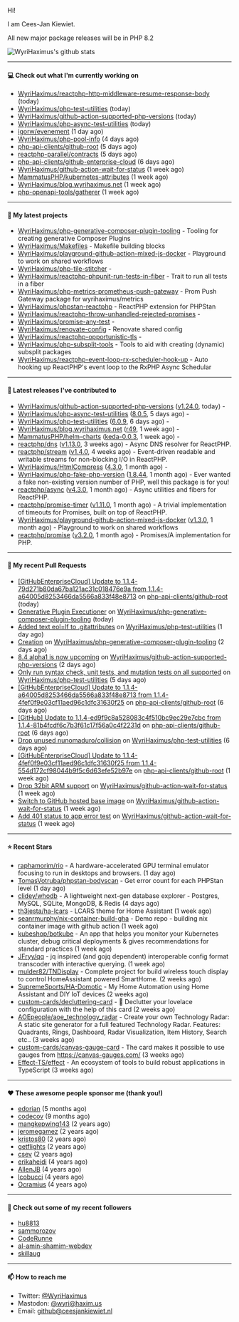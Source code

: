 Hi!

I am Cees-Jan Kiewiet.

All new major package releases will be in PHP 8.2

![WyriHaximus's github stats](https://github-readme-stats.vercel.app/api?username=WyriHaximus&show_icons=true)

---

#### 💻 Check out what I'm currently working on

- [WyriHaximus/reactphp-http-middleware-resume-response-body](https://github.com/WyriHaximus/reactphp-http-middleware-resume-response-body) (today)
- [WyriHaximus/php-test-utilities](https://github.com/WyriHaximus/php-test-utilities) (today)
- [WyriHaximus/github-action-supported-php-versions](https://github.com/WyriHaximus/github-action-supported-php-versions) (today)
- [WyriHaximus/php-async-test-utilities](https://github.com/WyriHaximus/php-async-test-utilities) (today)
- [igorw/evenement](https://github.com/igorw/evenement) (1 day ago)
- [WyriHaximus/php-pool-info](https://github.com/WyriHaximus/php-pool-info) (4 days ago)
- [php-api-clients/github-root](https://github.com/php-api-clients/github-root) (5 days ago)
- [reactphp-parallel/contracts](https://github.com/reactphp-parallel/contracts) (5 days ago)
- [php-api-clients/github-enterprise-cloud](https://github.com/php-api-clients/github-enterprise-cloud) (6 days ago)
- [WyriHaximus/github-action-wait-for-status](https://github.com/WyriHaximus/github-action-wait-for-status) (1 week ago)
- [MammatusPHP/kubernetes-attributes](https://github.com/MammatusPHP/kubernetes-attributes) (1 week ago)
- [WyriHaximus/blog.wyrihaximus.net](https://github.com/WyriHaximus/blog.wyrihaximus.net) (1 week ago)
- [php-openapi-tools/gatherer](https://github.com/php-openapi-tools/gatherer) (1 week ago)

---

#### 🌱 My latest projects

- [WyriHaximus/php-generative-composer-plugin-tooling](https://github.com/WyriHaximus/php-generative-composer-plugin-tooling) - Tooling for creating generative Composer Plugins
- [WyriHaximus/Makefiles](https://github.com/WyriHaximus/Makefiles) - Makefile building blocks
- [WyriHaximus/playground-github-action-mixed-js-docker](https://github.com/WyriHaximus/playground-github-action-mixed-js-docker) - Playground to work on shared workflows
- [WyriHaximus/php-tile-stitcher](https://github.com/WyriHaximus/php-tile-stitcher) - 
- [WyriHaximus/reactphp-phpunit-run-tests-in-fiber](https://github.com/WyriHaximus/reactphp-phpunit-run-tests-in-fiber) - Trait to run all tests in a fiber
- [WyriHaximus/php-metrics-prometheus-push-gateway](https://github.com/WyriHaximus/php-metrics-prometheus-push-gateway) - Prom Push Gateway package for wyrihaximus/metrics
- [WyriHaximus/phpstan-reactphp](https://github.com/WyriHaximus/phpstan-reactphp) - ReactPHP extension for PHPStan
- [WyriHaximus/reactphp-throw-unhandled-rejected-promises](https://github.com/WyriHaximus/reactphp-throw-unhandled-rejected-promises) - 
- [WyriHaximus/promise-any-test](https://github.com/WyriHaximus/promise-any-test) - 
- [WyriHaximus/renovate-config](https://github.com/WyriHaximus/renovate-config) - Renovate shared config
- [WyriHaximus/reactphp-opportunistic-tls](https://github.com/WyriHaximus/reactphp-opportunistic-tls) - 
- [WyriHaximus/php-subsplit-tools](https://github.com/WyriHaximus/php-subsplit-tools) - Tools to aid with creating (dynamic) subsplit packages
- [WyriHaximus/reactphp-event-loop-rx-scheduler-hook-up](https://github.com/WyriHaximus/reactphp-event-loop-rx-scheduler-hook-up) - Auto hooking up ReactPHP&#39;s event loop to the RxPHP Async Schedular

---

#### 🔭 Latest releases I've contributed to

- [WyriHaximus/github-action-supported-php-versions](https://github.com/WyriHaximus/github-action-supported-php-versions) ([v1.24.0](https://github.com/WyriHaximus/github-action-supported-php-versions/releases/tag/v1.24.0), today) - 
- [WyriHaximus/php-async-test-utilities](https://github.com/WyriHaximus/php-async-test-utilities) ([8.0.5](https://github.com/WyriHaximus/php-async-test-utilities/releases/tag/8.0.5), 5 days ago) - 
- [WyriHaximus/php-test-utilities](https://github.com/WyriHaximus/php-test-utilities) ([6.0.9](https://github.com/WyriHaximus/php-test-utilities/releases/tag/6.0.9), 6 days ago) - 
- [WyriHaximus/blog.wyrihaximus.net](https://github.com/WyriHaximus/blog.wyrihaximus.net) ([r49](https://github.com/WyriHaximus/blog.wyrihaximus.net/releases/tag/r49), 1 week ago) - 
- [MammatusPHP/helm-charts](https://github.com/MammatusPHP/helm-charts) ([keda-0.0.3](https://github.com/MammatusPHP/helm-charts/releases/tag/keda-0.0.3), 1 week ago) - 
- [reactphp/dns](https://github.com/reactphp/dns) ([v1.13.0](https://github.com/reactphp/dns/releases/tag/v1.13.0), 3 weeks ago) - Async DNS resolver for ReactPHP.
- [reactphp/stream](https://github.com/reactphp/stream) ([v1.4.0](https://github.com/reactphp/stream/releases/tag/v1.4.0), 4 weeks ago) - Event-driven readable and writable streams for non-blocking I/O in ReactPHP.
- [WyriHaximus/HtmlCompress](https://github.com/WyriHaximus/HtmlCompress) ([4.3.0](https://github.com/WyriHaximus/HtmlCompress/releases/tag/4.3.0), 1 month ago) - 
- [WyriHaximus/php-fake-php-version](https://github.com/WyriHaximus/php-fake-php-version) ([1.8.44](https://github.com/WyriHaximus/php-fake-php-version/releases/tag/1.8.44), 1 month ago) - Ever wanted a fake non-existing version number of PHP, well this package is for you!
- [reactphp/async](https://github.com/reactphp/async) ([v4.3.0](https://github.com/reactphp/async/releases/tag/v4.3.0), 1 month ago) - Async utilities and fibers for ReactPHP.
- [reactphp/promise-timer](https://github.com/reactphp/promise-timer) ([v1.11.0](https://github.com/reactphp/promise-timer/releases/tag/v1.11.0), 1 month ago) - A trivial implementation of timeouts for Promises, built on top of ReactPHP.
- [WyriHaximus/playground-github-action-mixed-js-docker](https://github.com/WyriHaximus/playground-github-action-mixed-js-docker) ([v1.3.0](https://github.com/WyriHaximus/playground-github-action-mixed-js-docker/releases/tag/v1.3.0), 1 month ago) - Playground to work on shared workflows
- [reactphp/promise](https://github.com/reactphp/promise) ([v3.2.0](https://github.com/reactphp/promise/releases/tag/v3.2.0), 1 month ago) - Promises/A implementation for PHP.

---

#### 🔨 My recent Pull Requests

- [[GitHubEnterpriseCloud] Update to 1.1.4-79d271b80da67ba121ac31c018476e9a from 1.1.4-a64005d8253466da5566a833f48e8713](https://github.com/php-api-clients/github-root/pull/1226) on [php-api-clients/github-root](https://github.com/php-api-clients/github-root) (today)
- [Generative Plugin Executioner](https://github.com/WyriHaximus/php-generative-composer-plugin-tooling/pull/3) on [WyriHaximus/php-generative-composer-plugin-tooling](https://github.com/WyriHaximus/php-generative-composer-plugin-tooling) (today)
- [Added text eol=lf to .gitattributes](https://github.com/WyriHaximus/php-test-utilities/pull/922) on [WyriHaximus/php-test-utilities](https://github.com/WyriHaximus/php-test-utilities) (1 day ago)
- [Creation](https://github.com/WyriHaximus/php-generative-composer-plugin-tooling/pull/1) on [WyriHaximus/php-generative-composer-plugin-tooling](https://github.com/WyriHaximus/php-generative-composer-plugin-tooling) (2 days ago)
- [8.4 alpha1 is now upcoming](https://github.com/WyriHaximus/github-action-supported-php-versions/pull/52) on [WyriHaximus/github-action-supported-php-versions](https://github.com/WyriHaximus/github-action-supported-php-versions) (2 days ago)
- [Only run syntax check, unit tests, and mutation tests on all supported](https://github.com/WyriHaximus/php-test-utilities/pull/919) on [WyriHaximus/php-test-utilities](https://github.com/WyriHaximus/php-test-utilities) (5 days ago)
- [[GitHubEnterpriseCloud] Update to 1.1.4-a64005d8253466da5566a833f48e8713 from 1.1.4-4fef0f9e03cf11aed96c1dfc31630f25](https://github.com/php-api-clients/github-root/pull/1225) on [php-api-clients/github-root](https://github.com/php-api-clients/github-root) (6 days ago)
- [[GitHub] Update to 1.1.4-ed9f9c8a528083c4f510bc9ec29e7cbc from 1.1.4-81b4fcdf6c7b3f61c17f56a0c4f2231d](https://github.com/php-api-clients/github-root/pull/1224) on [php-api-clients/github-root](https://github.com/php-api-clients/github-root) (6 days ago)
- [Drop unused nunomaduro/collision](https://github.com/WyriHaximus/php-test-utilities/pull/917) on [WyriHaximus/php-test-utilities](https://github.com/WyriHaximus/php-test-utilities) (6 days ago)
- [[GitHubEnterpriseCloud] Update to 1.1.4-4fef0f9e03cf11aed96c1dfc31630f25 from 1.1.4-554d172cf98044b9f5c6d63efe52b97e](https://github.com/php-api-clients/github-root/pull/1223) on [php-api-clients/github-root](https://github.com/php-api-clients/github-root) (1 week ago)
- [Drop 32bit ARM support](https://github.com/WyriHaximus/github-action-wait-for-status/pull/167) on [WyriHaximus/github-action-wait-for-status](https://github.com/WyriHaximus/github-action-wait-for-status) (1 week ago)
- [Switch to GitHub hosted base image](https://github.com/WyriHaximus/github-action-wait-for-status/pull/165) on [WyriHaximus/github-action-wait-for-status](https://github.com/WyriHaximus/github-action-wait-for-status) (1 week ago)
- [Add 401 status to app error test](https://github.com/WyriHaximus/github-action-wait-for-status/pull/164) on [WyriHaximus/github-action-wait-for-status](https://github.com/WyriHaximus/github-action-wait-for-status) (1 week ago)

---

#### ⭐ Recent Stars

- [raphamorim/rio](https://github.com/raphamorim/rio) - A hardware-accelerated GPU terminal emulator focusing to run in desktops and browsers. (1 day ago)
- [TomasVotruba/phpstan-bodyscan](https://github.com/TomasVotruba/phpstan-bodyscan) - Get error count for each PHPStan level (1 day ago)
- [clidey/whodb](https://github.com/clidey/whodb) - A lightweight next-gen database explorer - Postgres, MySQL, SQLite, MongoDB, &amp; Redis (4 days ago)
- [th3jesta/ha-lcars](https://github.com/th3jesta/ha-lcars) - LCARS theme for Home Assistant (1 week ago)
- [seanrmurphy/nix-container-build-gha](https://github.com/seanrmurphy/nix-container-build-gha) - Demo repo - building nix container image with github action (1 week ago)
- [kubeshop/botkube](https://github.com/kubeshop/botkube) - An app that helps you monitor your Kubernetes cluster, debug critical deployments &amp; gives recommendations for standard practices (1 week ago)
- [JFryy/qq](https://github.com/JFryy/qq) - jq inspired (and gojq dependent) interoperable config format transcoder with interactive querying. (1 week ago)
- [mulder82/TNDisplay](https://github.com/mulder82/TNDisplay) - Complete project for build wireless touch display to control HomeAssistant powered SmartHome. (2 weeks ago)
- [SupremeSports/HA-Domotic](https://github.com/SupremeSports/HA-Domotic) - My Home Automation using Home Assistant and DIY IoT devices (2 weeks ago)
- [custom-cards/decluttering-card](https://github.com/custom-cards/decluttering-card) - 🧹 Declutter your lovelace configuration with the help of this card (2 weeks ago)
- [AOEpeople/aoe_technology_radar](https://github.com/AOEpeople/aoe_technology_radar) - Create your own Technology Radar: A static site generator for a full featured Technology Radar. Features: Quadrants, Rings, Dashboard, Radar Visualization, Item History, Search etc.. (3 weeks ago)
- [custom-cards/canvas-gauge-card](https://github.com/custom-cards/canvas-gauge-card) - The card makes it possible to use gauges from https://canvas-gauges.com/ (3 weeks ago)
- [Effect-TS/effect](https://github.com/Effect-TS/effect) - An ecosystem of tools to build robust applications in TypeScript (3 weeks ago)

---

#### ❤️ These awesome people sponsor me (thank you!)

- [edorian](https://github.com/edorian) (5 months ago)
- [codecov](https://github.com/codecov) (9 months ago)
- [mangkepwing143](https://github.com/mangkepwing143) (2 years ago)
- [jeromegamez](https://github.com/jeromegamez) (2 years ago)
- [kristos80](https://github.com/kristos80) (2 years ago)
- [getflights](https://github.com/getflights) (2 years ago)
- [csev](https://github.com/csev) (2 years ago)
- [erikaheidi](https://github.com/erikaheidi) (4 years ago)
- [AllenJB](https://github.com/AllenJB) (4 years ago)
- [lcobucci](https://github.com/lcobucci) (4 years ago)
- [Ocramius](https://github.com/Ocramius) (4 years ago)

---

#### 👯 Check out some of my recent followers

- [hu8813](https://github.com/hu8813)
- [sammorozov](https://github.com/sammorozov)
- [CodeRunne](https://github.com/CodeRunne)
- [al-amin-shamim-webdev](https://github.com/al-amin-shamim-webdev)
- [skillaug](https://github.com/skillaug)

---

#### 📫 How to reach me

- Twitter: [@WyriHaximus](https://twitter.com/WyriHaximus)
- Mastodon: [@wyri@haxim.us](https://toot-toot.wyrihaxim.us/@wyri)
- Email: [github@ceesjankiewiet.nl](mailto:github@ceesjankiewiet.nl)
